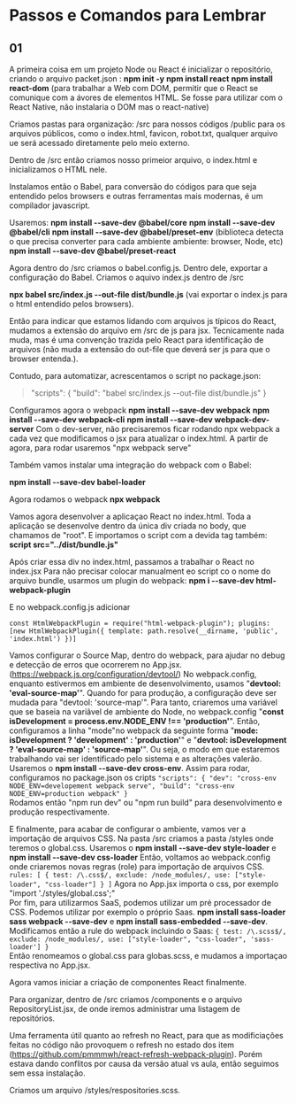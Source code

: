 # Passos e Comandos para Lembrar

## 01

A primeira coisa em um projeto Node ou React é inicializar o repositório, criando o arquivo packet.json : **npm init -y**
**npm install react**
**npm install react-dom** (para trabalhar a Web com DOM, permitir que o React se comunique com a ávores de elementos HTML. Se fosse para utilizar com o React Native, não instalaria o DOM mas o react-native)

Criamos pastas para organização:
/src para nossos códigos
/public para os arquivos públicos, como o index.html, favicon, robot.txt, qualquer arquivo ue será acessado diretamente pelo meio externo.

Dentro de /src então criamos nosso primeior arquivo, o index.html e inicializamos o HTML nele.

Instalamos então o Babel, para conversão do códigos para que seja entendido pelos browsers e outras ferramentas mais modernas, é um compilador javascript.

Usaremos: 
**npm install --save-dev @babel/core**
**npm install --save-dev @babel/cli**
**npm install --save-dev @babel/preset-env** (biblioteca detecta o que precisa converter para cada ambiente ambiente: browser, Node, etc)
**npm install --save-dev @babel/preset-react**

Agora dentro do /src criamos o babel.config.js. Dentro dele, exportar a configuração do Babel.
Criamos o aquivo index.js dentro de /src

**npx babel src/index.js --out-file dist/bundle.js** (vai exportar o index.js para o html entendido pelos browsers).

Então para indicar que estamos lidando com arquivos js típicos do React, mudamos a extensão do arquivo em /src de js para jsx. Tecnicamente nada muda, mas é uma convenção trazida pelo React para identificação de arquivos (não muda a extensão do out-file que deverá ser js para que o browser entenda.).

Contudo, para automatizar, acrescentamos o script no package.json:
>"scripts": {
>  "build": "babel src/index.js --out-file dist/bundle.js"
>}

Configuramos agora o webpack
**npm install --save-dev webpack**
**npm install --save-dev webpack-cli**
**npm install  --save-dev webpack-dev-server**
Com o dev-server, não precisaremos ficar rodando npx webpack a cada vez que modificamos o jsx para atualizar o index.html. A partir de agora, para rodar usaremos "npx webpack serve"

Também vamos instalar uma integração do webpack com o Babel:

**npm install --save-dev babel-loader**

Agora rodamos o webpack
**npx webpack**

Vamos agora desenvolver a aplicaçao React no index.html.
Toda a aplicação se desenvolve dentro da única div criada no body, que chamamos de "root". E importamos o script com a devida tag também:
**script src="../dist/bundle.js"**  

Após criar essa div no index.html, passamos a trabalhar o React no index.jsx
Para não precisar colocar manualment eo script co o nome do arquivo bundle, usarmos um plugin do webpack:
**npm i --save-dev html-webpack-plugin**  

E no webpack.config.js adicionar 

``const HtmlWebpackPlugin = require("html-webpack-plugin");
plugins: [new HtmlWebpackPlugin({
    template: path.resolve(__dirname, 'public', 'index.html')
  })]``  

Vamos configurar o Source Map, dentro do webpack, para ajudar no debug e detecção de erros que ocorrerem no App.jsx. (https://webpack.js.org/configuration/devtool/) No webpack.config, enquanto estivermos em ambiente de desenvolvimento, usamos "**devtool: 'eval-source-map'**". Quando for para produção, a configuração deve ser mudada para "devtool: 'source-map'". Para tanto, criaremos uma variável que se baseia na variãvel de ambiente do Node, no webpack.config "**const isDevelopment = process.env.NODE_ENV !== 'production'**". Então, configuramos a linha "mode"no webpack da seguinte forma "**mode: isDevelopment ? 'development' : 'production'**" e "**devtool: isDevelopment ? 'eval-source-map' : 'source-map'**". Ou seja, o modo em que estaremos trabalhando vai ser identificado pelo sistema e as alterações valerão. Usaremos o **npm install --save-dev cross-env**. Assim para rodar, configuramos no package.json os cripts 
``"scripts": {
    "dev": "cross-env NODE_ENV=developement webpack serve",
    "build": "cross-env NODE_ENV=production webpack"
  }``  
Rodamos então "npm run dev" ou "npm run build" para desenvolvimento e produção respectivamente.  

E finalmente, para acabar de configurar o ambiente, vamos ver a importação de arquivos CSS. Na pasta /src criamos a pasta /styles onde teremos o global.css. Usaremos o **npm install --save-dev style-loader** e **npm install --save-dev css-loader** Então, voltamos ao webpack.config onde criaremos novas regras (role) para importação de arquivos CSS.
``    rules: [
      {
        test: /\.css$/,
        exclude: /node_modules/,
        use: ["style-loader", "css-loader"]
      }
    ]``
Agora no App.jsx importa o css, por exemplo "import './styles/global.css';"  
Por fim, para utilizarmos SaaS, podemos utilizar um pré processador de CSS. Podemos utilizar por exemplo o próprio Saas. **npm install sass-loader sass webpack --save-dev** e **npm install sass-embedded --save-dev**. Modificamos então a rule do webpack incluindo o Saas:
``{
    test: /\.scss$/,
    exclude: /node_modules/,
    use: ["style-loader", "css-loader", 'sass-loader']
  }``  
Então renomeamos o global.css para globas.scss, e mudamos a importaçao respectiva no App.jsx.  

Agora vamos iniciar a criação de componentes React finalmente.

Para organizar, dentro de /src criamos /components e o arquivo RepositoryList.jsx, de onde iremos administrar uma listagem de repositórios.

Uma ferramenta útil quanto ao refresh no React, para que as modificiações feitas no código não provoquem o refresh no estado dos item (https://github.com/pmmmwh/react-refresh-webpack-plugin). Porém estava dando conflitos por causa da versão atual vs aula, então seguimos sem essa instalação.

Criamos um arquivo /styles/respositories.scss.  









